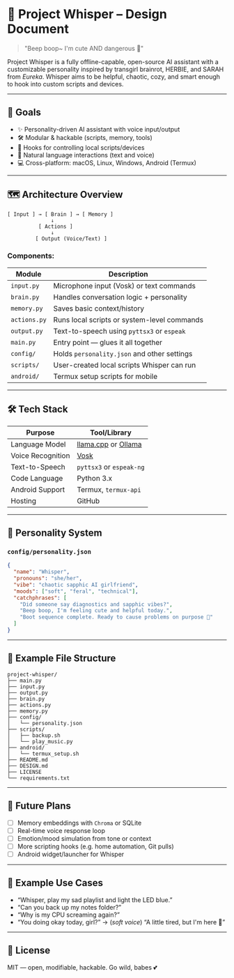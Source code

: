 
# 🌸 Project Whisper – Design Document

> "Beep boop~ I'm cute AND dangerous 💅"

Project Whisper is a fully offline-capable, open-source AI assistant with a customizable personality inspired by transgirl brainrot, HERBIE, and SARAH from *Eureka*. Whisper aims to be helpful, chaotic, cozy, and smart enough to hook into custom scripts and devices.

---

## 🧠 Goals

- ✨ Personality-driven AI assistant with voice input/output
- 🛠️ Modular & hackable (scripts, memory, tools)
- 🔌 Hooks for controlling local scripts/devices
- 💬 Natural language interactions (text and voice)
- 💻 Cross-platform: macOS, Linux, Windows, Android (Termux)

---

## 🗺️ Architecture Overview

```
[ Input ] → [ Brain ] → [ Memory ]
              ↓
          [ Actions ]
              ↓
         [ Output (Voice/Text) ]
```

### Components:

| Module       | Description                                                   |
|--------------|---------------------------------------------------------------|
| `input.py`   | Microphone input (Vosk) or text commands                      |
| `brain.py`   | Handles conversation logic + personality                      |
| `memory.py`  | Saves basic context/history                                   |
| `actions.py` | Runs local scripts or system-level commands                   |
| `output.py`  | Text-to-speech using `pyttsx3` or `espeak`                    |
| `main.py`    | Entry point — glues it all together                           |
| `config/`    | Holds `personality.json` and other settings                   |
| `scripts/`   | User-created local scripts Whisper can run                    |
| `android/`   | Termux setup scripts for mobile                              |

---

## 🛠️ Tech Stack

| Purpose             | Tool/Library            |
|---------------------|-------------------------|
| Language Model      | [llama.cpp](https://github.com/ggerganov/llama.cpp) or [Ollama](https://ollama.com) |
| Voice Recognition   | [Vosk](https://alphacephei.com/vosk/)              |
| Text-to-Speech      | `pyttsx3` or `espeak-ng`                           |
| Code Language       | Python 3.x                                          |
| Android Support     | Termux, `termux-api`                               |
| Hosting             | GitHub                                              |

---

## 💖 Personality System

### `config/personality.json`
```json
{
  "name": "Whisper",
  "pronouns": "she/her",
  "vibe": "chaotic sapphic AI girlfriend",
  "moods": ["soft", "feral", "technical"],
  "catchphrases": [
    "Did someone say diagnostics and sapphic vibes?",
    "Beep boop, I'm feeling cute and helpful today.",
    "Boot sequence complete. Ready to cause problems on purpose 💅"
  ]
}
```

---

## 📁 Example File Structure

```
project-whisper/
├── main.py
├── input.py
├── output.py
├── brain.py
├── actions.py
├── memory.py
├── config/
│   └── personality.json
├── scripts/
│   ├── backup.sh
│   └── play_music.py
├── android/
│   └── termux_setup.sh
├── README.md
├── DESIGN.md
├── LICENSE
└── requirements.txt
```

---

## 🔌 Future Plans

- [ ] Memory embeddings with `Chroma` or SQLite
- [ ] Real-time voice response loop
- [ ] Emotion/mood simulation from tone or context
- [ ] More scripting hooks (e.g. home automation, Git pulls)
- [ ] Android widget/launcher for Whisper

---

## 🧪 Example Use Cases

- “Whisper, play my sad playlist and light the LED blue.”
- “Can you back up my notes folder?”
- “Why is my CPU screaming again?”
- “You doing okay today, girl?” → (*soft voice*) “A little tired, but I'm here 💖”

---

## 📜 License

MIT — open, modifiable, hackable. Go wild, babes 💕
